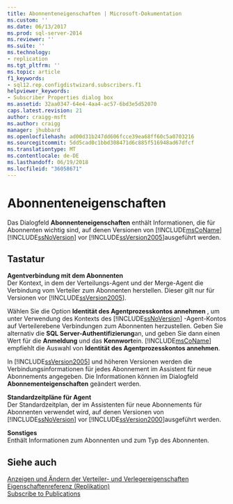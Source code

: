 ```yaml
---
title: Abonnenteneigenschaften | Microsoft-Dokumentation
ms.custom: ''
ms.date: 06/13/2017
ms.prod: sql-server-2014
ms.reviewer: ''
ms.suite: ''
ms.technology:
- replication
ms.tgt_pltfrm: ''
ms.topic: article
f1_keywords:
- sql12.rep.configdistwizard.subscribers.f1
helpviewer_keywords:
- Subscriber Properties dialog box
ms.assetid: 32aa0347-64e4-4aa4-ac57-6bd3e5d52070
caps.latest.revision: 21
author: craigg-msft
ms.author: craigg
manager: jhubbard
ms.openlocfilehash: ad00d31b247dd606fcce39ea68ff60c5a0703216
ms.sourcegitcommit: 5dd5cad0c1bbd308471d6c885f516948ad67dfcf
ms.translationtype: MT
ms.contentlocale: de-DE
ms.lasthandoff: 06/19/2018
ms.locfileid: "36058671"
---
```

# <a name="subscriber-properties"></a>Abonnenteneigenschaften
  Das Dialogfeld **Abonnenteneigenschaften** enthält Informationen, die für Abonnenten wichtig sind, auf denen Versionen von [!INCLUDE[msCoName](../../includes/msconame-md.md)] [!INCLUDE[ssNoVersion](../../includes/ssnoversion-md.md)] vor [!INCLUDE[ssVersion2005](../../includes/ssversion2005-md.md)]ausgeführt werden.  
  
## <a name="options"></a>Tastatur  
 **Agentverbindung mit dem Abonnenten**  
 Der Kontext, in dem der Verteilungs-Agent und der Merge-Agent die Verbindung vom Verteiler zum Abonnenten herstellen. Dieser gilt nur für Versionen vor [!INCLUDE[ssVersion2005](../../includes/ssversion2005-md.md)].  
  
 Wählen Sie die Option **Identität des Agentprozesskontos annehmen** , um unter Verwendung des Kontexts des [!INCLUDE[ssNoVersion](../../includes/ssnoversion-md.md)] -Agent-Kontos auf Verteilerebene Verbindungen zum Abonnenten herzustellen. Geben Sie alternativ die **SQL Server-Authentifizierung**an, und geben Sie dann einen Wert für die **Anmeldung** und das **Kennwort**ein. [!INCLUDE[msCoName](../../includes/msconame-md.md)] empfiehlt die Auswahl von **Identität des Agentprozesskontos annehmen**.  
  
 In [!INCLUDE[ssVersion2005](../../includes/ssversion2005-md.md)] und höheren Versionen werden die Verbindungsinformationen für jedes Abonnement im Assistent für neue Abonnements angegeben. Die Informationen können im Dialogfeld **Abonnementeigenschaften** geändert werden.  
  
 **Standardzeitpläne für Agent**  
 Der Standardzeitplan, der im Assistenten für neue Abonnements für Abonnenten verwendet wird, auf denen Versionen von [!INCLUDE[ssNoVersion](../../includes/ssnoversion-md.md)] vor [!INCLUDE[ssVersion2000](../../includes/ssversion2000-md.md)]ausgeführt werden.  
  
 **Sonstiges**  
 Enthält Informationen zum Abonnenten und zum Typ des Abonnenten.  
  
## <a name="see-also"></a>Siehe auch  
 [Anzeigen und Ändern der Verteiler- und Verlegereigenschaften](view-and-modify-distributor-and-publisher-properties.md)   
 [Eigenschaftenreferenz &#40;Replikation&#41;](properties-reference-replication.md)   
 [Subscribe to Publications](subscribe-to-publications.md)  
  
  